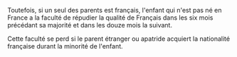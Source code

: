   
 Toutefois, si un seul des parents est français, l'enfant qui n'est pas né en France a la faculté de répudier la qualité de Français dans les six mois précédant sa majorité et dans les douze mois la suivant.  

  
 Cette faculté se perd si le parent étranger ou apatride acquiert la nationalité française durant la minorité de l'enfant.  
